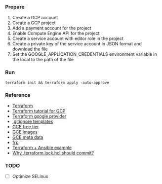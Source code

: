 ### Prepare

1. Create a GCP account
2. Create a GCP project
3. Add a payment account for the project
4. Enable Compute Engine API for the project
5. Create a service account with editor role in the project
6. Create a private key of the service account in JSON format and download the file
7. Set the GOOGLE_APPLICATION_CREDENTIALS environment variable in the local to the path of the file


### Run
```
terraform init && terraform apply -auto-approve
```

### Reference

- [Terraform](https://developer.hashicorp.com/terraform)
- [Terraform tutorial for GCP](https://developer.hashicorp.com/terraform/tutorials/gcp-get-started)
- [Terraform google provider](https://registry.terraform.io/providers/hashicorp/google/latest/docs/resources/compute_network.html?product_intent=terraform)
- [.gitignore templates](https://github.com/github/gitignore)
- [GCE free tier](https://cloud.google.com/free/docs/free-cloud-features?hl=ja#compute)
- [GCE images](https://console.cloud.google.com/compute/images?project=imasuggo5)
- [GCE meta data](https://cloud.google.com/compute/docs/metadata/default-metadata-values?hl=ja)
- [frp](https://github.com/fatedier/frp)
- [Terraform + Ansible example](https://gitlab.com/to-be-continuous/samples/terraform-ansible-on-aws)
- [Why .terraform.lock.hcl should commit?](https://stackoverflow.com/questions/67963719/should-terraform-lock-hcl-be-included-in-the-gitignore-file)

### TODO
- [ ] Optimize SELinux 